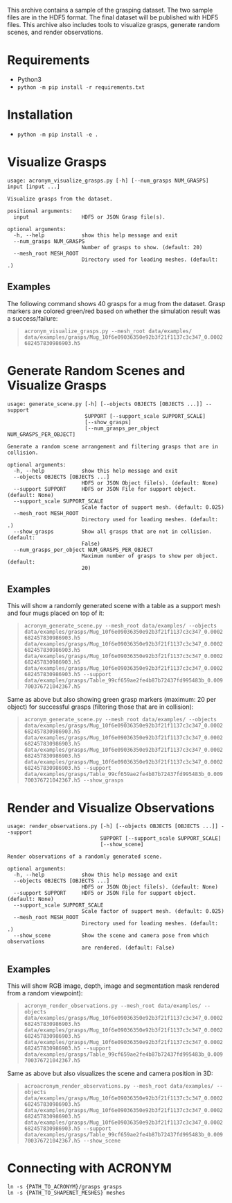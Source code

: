 This archive contains a sample of the grasping dataset.
The two sample files are in the HDF5 format. The final dataset will be published with HDF5 files.
This archive also includes tools to visualize grasps, generate random scenes, and render observations.

# Requirements
* Python3
* `python -m pip install -r requirements.txt`

# Installation
* `python -m pip install -e .`

# Visualize Grasps
```
usage: acronym_visualize_grasps.py [-h] [--num_grasps NUM_GRASPS] input [input ...]

Visualize grasps from the dataset.

positional arguments:
  input                 HDF5 or JSON Grasp file(s).

optional arguments:
  -h, --help            show this help message and exit
  --num_grasps NUM_GRASPS
                        Number of grasps to show. (default: 20)
  --mesh_root MESH_ROOT
                        Directory used for loading meshes. (default: .)
```

## Examples
The following command shows 40 grasps for a mug from the dataset. Grasp markers are colored green/red based on whether the simulation result was a success/failure:
>`acronym_visualize_grasps.py --mesh_root data/examples/ data/examples/grasps/Mug_10f6e09036350e92b3f21f1137c3c347_0.0002682457830986903.h5`

# Generate Random Scenes and Visualize Grasps
```
usage: generate_scene.py [-h] [--objects OBJECTS [OBJECTS ...]] --support
                         SUPPORT [--support_scale SUPPORT_SCALE]
                         [--show_grasps]
                         [--num_grasps_per_object NUM_GRASPS_PER_OBJECT]

Generate a random scene arrangement and filtering grasps that are in
collision.

optional arguments:
  -h, --help            show this help message and exit
  --objects OBJECTS [OBJECTS ...]
                        HDF5 or JSON Object file(s). (default: None)
  --support SUPPORT     HDF5 or JSON File for support object. (default: None)
  --support_scale SUPPORT_SCALE
                        Scale factor of support mesh. (default: 0.025)
  --mesh_root MESH_ROOT
                        Directory used for loading meshes. (default: .)
  --show_grasps         Show all grasps that are not in collision. (default:
                        False)
  --num_grasps_per_object NUM_GRASPS_PER_OBJECT
                        Maximum number of grasps to show per object. (default:
                        20)
```

## Examples
This will show a randomly generated scene with a table as a support mesh and four mugs placed on top of it:
>`acronym_generate_scene.py --mesh_root data/examples/ --objects data/examples/grasps/Mug_10f6e09036350e92b3f21f1137c3c347_0.0002682457830986903.h5 data/examples/grasps/Mug_10f6e09036350e92b3f21f1137c3c347_0.0002682457830986903.h5 data/examples/grasps/Mug_10f6e09036350e92b3f21f1137c3c347_0.0002682457830986903.h5 data/examples/grasps/Mug_10f6e09036350e92b3f21f1137c3c347_0.0002682457830986903.h5 --support data/examples/grasps/Table_99cf659ae2fe4b87b72437fd995483b_0.009700376721042367.h5`

Same as above but also showing green grasp markers (maximum: 20 per object) for successful grasps (filtering those that are in collision):
>`acronym_generate_scene.py --mesh_root data/examples/ --objects data/examples/grasps/Mug_10f6e09036350e92b3f21f1137c3c347_0.0002682457830986903.h5 data/examples/grasps/Mug_10f6e09036350e92b3f21f1137c3c347_0.0002682457830986903.h5 data/examples/grasps/Mug_10f6e09036350e92b3f21f1137c3c347_0.0002682457830986903.h5 data/examples/grasps/Mug_10f6e09036350e92b3f21f1137c3c347_0.0002682457830986903.h5 --support data/examples/grasps/Table_99cf659ae2fe4b87b72437fd995483b_0.009700376721042367.h5 --show_grasps`

# Render and Visualize Observations
```
usage: render_observations.py [-h] [--objects OBJECTS [OBJECTS ...]] --support
                              SUPPORT [--support_scale SUPPORT_SCALE]
                              [--show_scene]

Render observations of a randomly generated scene.

optional arguments:
  -h, --help            show this help message and exit
  --objects OBJECTS [OBJECTS ...]
                        HDF5 or JSON Object file(s). (default: None)
  --support SUPPORT     HDF5 or JSON File for support object. (default: None)
  --support_scale SUPPORT_SCALE
                        Scale factor of support mesh. (default: 0.025)
  --mesh_root MESH_ROOT
                        Directory used for loading meshes. (default: .)
  --show_scene          Show the scene and camera pose from which observations
                        are rendered. (default: False)
```

## Examples
This will show RGB image, depth, image and segmentation mask rendered from a random viewpoint):
>`acronym_render_observations.py --mesh_root data/examples/ --objects data/examples/grasps/Mug_10f6e09036350e92b3f21f1137c3c347_0.0002682457830986903.h5 data/examples/grasps/Mug_10f6e09036350e92b3f21f1137c3c347_0.0002682457830986903.h5 data/examples/grasps/Mug_10f6e09036350e92b3f21f1137c3c347_0.0002682457830986903.h5 --support data/examples/grasps/Table_99cf659ae2fe4b87b72437fd995483b_0.009700376721042367.h5`

Same as above but also visualizes the scene and camera position in 3D:
>`acroacronym_render_observations.py --mesh_root data/examples/ --objects data/examples/grasps/Mug_10f6e09036350e92b3f21f1137c3c347_0.0002682457830986903.h5 data/examples/grasps/Mug_10f6e09036350e92b3f21f1137c3c347_0.0002682457830986903.h5 data/examples/grasps/Mug_10f6e09036350e92b3f21f1137c3c347_0.0002682457830986903.h5 --support data/examples/grasps/Table_99cf659ae2fe4b87b72437fd995483b_0.009700376721042367.h5 --show_scene`


# Connecting with ACRONYM
```
ln -s {PATH_TO_ACRONYM}/grasps grasps
ln -s {PATH_TO_SHAPENET_MESHES} meshes
```

